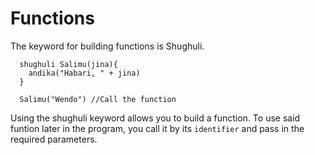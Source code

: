# Functions
The keyword for building functions is Shughuli.

```
  shughuli Salimu(jina){
    andika("Habari, " + jina)
  }
  
  Salimu("Wendo") //Call the function
```

Using the shughuli keyword allows you to build a function. To use said funtion later in the program, you call it by its `identifier` and pass in the required parameters. 
